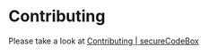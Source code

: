 # Contributing

Please take a look at [Contributing | secureCodeBox](https://github.com/secureCodeBox/secureCodeBox/blob/main/CONTRIBUTING.md)
